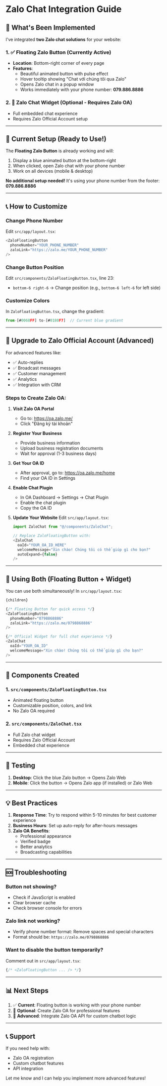 # Zalo Chat Integration Guide

## 🎉 What's Been Implemented

I've integrated **two Zalo chat solutions** for your website:

### 1. ✅ Floating Zalo Button (Currently Active)
- **Location**: Bottom-right corner of every page
- **Features**:
  - Beautiful animated button with pulse effect
  - Hover tooltip showing "Chat với chúng tôi qua Zalo"
  - Opens Zalo chat in a popup window
  - Works immediately with your phone number: **079.886.8886**

### 2. 📱 Zalo Chat Widget (Optional - Requires Zalo OA)
- Full embedded chat experience
- Requires Zalo Official Account setup

---

## 🚀 Current Setup (Ready to Use!)

The **Floating Zalo Button** is already working and will:
1. Display a blue animated button at the bottom-right
2. When clicked, open Zalo chat with your phone number
3. Work on all devices (mobile & desktop)

**No additional setup needed!** It's using your phone number from the footer: **079.886.8886**

---

## 📞 How to Customize

### Change Phone Number
Edit `src/app/layout.tsx`:

```typescript
<ZaloFloatingButton 
  phoneNumber="YOUR_PHONE_NUMBER"
  zaloLink="https://zalo.me/YOUR_PHONE_NUMBER"
/>
```

### Change Button Position
Edit `src/components/ZaloFloatingButton.tsx`, line 23:
- `bottom-6 right-6` → Change position (e.g., `bottom-6 left-6` for left side)

### Customize Colors
In `ZaloFloatingButton.tsx`, change the gradient:
```typescript
from-[#0068FF] to-[#0180F7]  // Current blue gradient
```

---

## 🏢 Upgrade to Zalo Official Account (Advanced)

For advanced features like:
- ✅ Auto-replies
- ✅ Broadcast messages
- ✅ Customer management
- ✅ Analytics
- ✅ Integration with CRM

### Steps to Create Zalo OA:

1. **Visit Zalo OA Portal**
   - Go to: https://oa.zalo.me/
   - Click "Đăng ký tài khoản"

2. **Register Your Business**
   - Provide business information
   - Upload business registration documents
   - Wait for approval (1-3 business days)

3. **Get Your OA ID**
   - After approval, go to: https://oa.zalo.me/home
   - Find your OA ID in Settings

4. **Enable Chat Plugin**
   - In OA Dashboard → Settings → Chat Plugin
   - Enable the chat plugin
   - Copy the OA ID

5. **Update Your Website**
   Edit `src/app/layout.tsx`:
   ```typescript
   import ZaloChat from "@/components/ZaloChat";
   
   // Replace ZaloFloatingButton with:
   <ZaloChat 
     oaId="YOUR_OA_ID_HERE"
     welcomeMessage="Xin chào! Chúng tôi có thể giúp gì cho bạn?"
     autoExpand={false}
   />
   ```

---

## 🎨 Using Both (Floating Button + Widget)

You can use both simultaneously! In `src/app/layout.tsx`:

```typescript
{children}

{/* Floating Button for quick access */}
<ZaloFloatingButton 
  phoneNumber="0798868886"
  zaloLink="https://zalo.me/0798868886"
/>

{/* Official Widget for full chat experience */}
<ZaloChat 
  oaId="YOUR_OA_ID"
  welcomeMessage="Xin chào! Chúng tôi có thể giúp gì cho bạn?"
/>
```

---

## 🔧 Components Created

### 1. `src/components/ZaloFloatingButton.tsx`
- Animated floating button
- Customizable position, colors, and link
- No Zalo OA required

### 2. `src/components/ZaloChat.tsx`
- Full Zalo chat widget
- Requires Zalo Official Account
- Embedded chat experience

---

## 📱 Testing

1. **Desktop**: Click the blue Zalo button → Opens Zalo Web
2. **Mobile**: Click the button → Opens Zalo app (if installed) or Zalo Web

---

## 💡 Best Practices

1. **Response Time**: Try to respond within 5-10 minutes for best customer experience
2. **Business Hours**: Set up auto-reply for after-hours messages
3. **Zalo OA Benefits**: 
   - Professional appearance
   - Verified badge
   - Better analytics
   - Broadcasting capabilities

---

## 🆘 Troubleshooting

### Button not showing?
- Check if JavaScript is enabled
- Clear browser cache
- Check browser console for errors

### Zalo link not working?
- Verify phone number format: Remove spaces and special characters
- Format should be: `https://zalo.me/0798868886`

### Want to disable the button temporarily?
Comment out in `src/app/layout.tsx`:
```typescript
{/* <ZaloFloatingButton ... /> */}
```

---

## 📊 Next Steps

1. ✅ **Current**: Floating button is working with your phone number
2. 🔄 **Optional**: Create Zalo OA for professional features
3. 🚀 **Advanced**: Integrate Zalo OA API for custom chatbot logic

---

## 📞 Support

If you need help with:
- Zalo OA registration
- Custom chatbot features
- API integration

Let me know and I can help you implement more advanced features!

